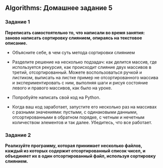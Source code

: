 ## Algorithms: Домашнее задание 5

### Задание 1

**Переписать самостоятельно то, что написали во время занятия: заново написать сортировку слиянием, опираясь на текстовое описание.**

- Объясните себе, в чем суть метода сортировки слиянием

- Разделите решение на несколько подзадач: как делится массив, где используется рекурсия, как происходит слияние двух массивов в третий, отсортированный. Можете воспользоваться ручкой и листиком, выписать на листке пример не отсортированного массива и экспериментировать с ним, выполняя шаги и рисуя состояние левого и правого массивов, как было на уроке.

- Попробуйте написать свой код на Python.

- Когда ваш код заработает, запустите его несколько раз на массивах с разными значениями: пустыми, с одинаковыми данными, отсортированными в обратном порядке, с четным и нечетным количеством элементов и так далее. Убедитесь, что все работает.

### Задание 2

**Реализуйте программу, которая принимает несколько файлов, каждый из которых содержит отсортированный список чисел, и объединяет их в один отсортированный файл, используя сортировку слиянием.**
